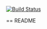 [![Build Status](https://travis-ci.org/eilw/pland.svg?branch=master)](https://travis-ci.org/eilw/pland)

== README


